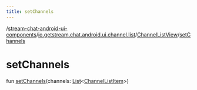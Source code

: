 ```yaml
---
title: setChannels
---
```

/[stream-chat-android-ui-components](../../index.md)/[io.getstream.chat.android.ui.channel.list](../index.md)/[ChannelListView](index.md)/[setChannels](setChannels.md)  
  
  
  
# setChannels  
fun [setChannels](setChannels.md)(channels: [List](https://kotlinlang.org/api/latest/jvm/stdlib/kotlin.collections/-list/index.html)&lt;[ChannelListItem](../../io.getstream.chat.android.ui.channel.list.adapter/ChannelListItem/index.md)&gt;)
